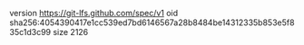 version https://git-lfs.github.com/spec/v1
oid sha256:4054390417e1cc539ed7bd6146567a28b8484be14312335b853e5f835c1d3c99
size 2126
